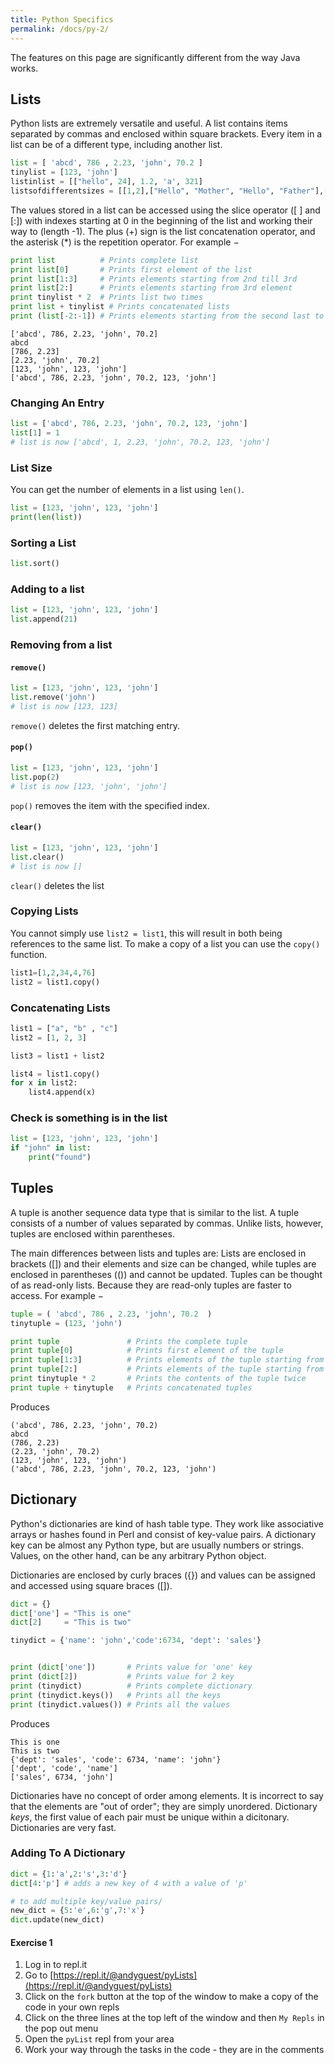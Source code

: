 ```yaml
---
title: Python Specifics
permalink: /docs/py-2/
---
```


The features on this page are significantly different from the way Java works.  

## Lists

Python lists are extremely versatile and useful. A list contains items separated by commas and enclosed within square brackets. Every item in a list can be of a different type, including another list.

```python
list = [ 'abcd', 786 , 2.23, 'john', 70.2 ]
tinylist = [123, 'john']
listinlist = [["hello", 24], 1.2, 'a', 321]
listsofdifferentsizes = [[1,2],["Hello", "Mother", "Hello", "Father"],[1,2,3,4,5,6],[1,[1,2]]]
```

The values stored in a list can be accessed using the slice operator ([ ] and [:]) with indexes starting at 0 in the beginning of the list and working their way to (length -1). The plus (+) sign is the list concatenation operator, and the asterisk (*) is the repetition operator. For example −

```python
print list          # Prints complete list
print list[0]       # Prints first element of the list
print list[1:3]     # Prints elements starting from 2nd till 3rd 
print list[2:]      # Prints elements starting from 3rd element
print tinylist * 2  # Prints list two times
print list + tinylist # Prints concatenated lists
print (list[-2:-1]) # Prints elements starting from the second last to the last, negative indexes
```
```console
['abcd', 786, 2.23, 'john', 70.2]
abcd
[786, 2.23]
[2.23, 'john', 70.2]
[123, 'john', 123, 'john']
['abcd', 786, 2.23, 'john', 70.2, 123, 'john']
```

### Changing An Entry
```python
list = ['abcd', 786, 2.23, 'john', 70.2, 123, 'john']
list[1] = 1
# list is now ['abcd', 1, 2.23, 'john', 70.2, 123, 'john']
```

### List Size
You can get the number of elements in a list using `len()`.  

```python
list = [123, 'john', 123, 'john']
print(len(list))
```

### Sorting a List

```python
list.sort()
```

### Adding to a list
```python
list = [123, 'john', 123, 'john']
list.append(21)
```

### Removing from a list
#### `remove()`
```python
list = [123, 'john', 123, 'john']
list.remove('john')
# list is now [123, 123]
```
`remove()` deletes the first matching entry.  

#### `pop()`
```python
list = [123, 'john', 123, 'john']
list.pop(2)
# list is now [123, 'john', 'john']
```
`pop()` removes the item with the specified index.  

#### `clear()`
```python
list = [123, 'john', 123, 'john']
list.clear()
# list is now []
```
`clear()` deletes the list

### Copying Lists
You cannot simply use `list2 = list1`, this will result in both being references to the same list. To make a copy of a list you can use the `copy()` function.  
```python
list1=[1,2,34,4,76]
list2 = list1.copy()
```

### Concatenating Lists
```python
list1 = ["a", "b" , "c"]
list2 = [1, 2, 3]

list3 = list1 + list2

list4 = list1.copy()
for x in list2:
    list4.append(x)
```


### Check is something is in the list
```python
list = [123, 'john', 123, 'john']
if "john" in list:
    print("found")
```

## Tuples

 A tuple is another sequence data type that is similar to the list. A tuple consists of a number of values separated by commas. Unlike lists, however, tuples are enclosed within parentheses.  

The main differences between lists and tuples are: Lists are enclosed in brackets ([]) and their elements and size can be changed, while tuples are enclosed in parentheses (()) and cannot be updated. Tuples can be thought of as read-only lists. Because they are read-only tuples are faster to access. For example −   

```python
tuple = ( 'abcd', 786 , 2.23, 'john', 70.2  )
tinytuple = (123, 'john')

print tuple               # Prints the complete tuple
print tuple[0]            # Prints first element of the tuple
print tuple[1:3]          # Prints elements of the tuple starting from 2nd till 3rd 
print tuple[2:]           # Prints elements of the tuple starting from 3rd element
print tinytuple * 2       # Prints the contents of the tuple twice
print tuple + tinytuple   # Prints concatenated tuples
```
Produces  
```console
('abcd', 786, 2.23, 'john', 70.2)
abcd
(786, 2.23)
(2.23, 'john', 70.2)
(123, 'john', 123, 'john')
('abcd', 786, 2.23, 'john', 70.2, 123, 'john')
```

## Dictionary
Python's dictionaries are kind of hash table type. They work like associative arrays or hashes found in Perl and consist of key-value pairs. A dictionary key can be almost any Python type, but are usually numbers or strings. Values, on the other hand, can be any arbitrary Python object.  

Dictionaries are enclosed by curly braces ({}) and values can be assigned and accessed using square braces ([]).  

```python
dict = {}
dict['one'] = "This is one"
dict[2]     = "This is two"

tinydict = {'name': 'john','code':6734, 'dept': 'sales'}


print (dict['one'])       # Prints value for 'one' key
print (dict[2])           # Prints value for 2 key
print (tinydict)          # Prints complete dictionary
print (tinydict.keys())   # Prints all the keys
print (tinydict.values()) # Prints all the values
```
Produces
```console
This is one
This is two
{'dept': 'sales', 'code': 6734, 'name': 'john'}
['dept', 'code', 'name']
['sales', 6734, 'john']
```

Dictionaries have no concept of order among elements. It is incorrect to say that the elements are "out of order"; they are simply unordered. Dictionary *keys*, the first value of each pair must be unique within a dicitonary. Dictionaries are very fast.  

### Adding To A Dictionary

```python
dict = {1:'a',2:'s',3:'d'}
dict[4:'p'] # adds a new key of 4 with a value of 'p'

# to add multiple key/value pairs/
new_dict = {5:'e',6:'g',7:'x'}
dict.update(new_dict)
```


#### Exercise 1 

1. Log in to repl.it
2. Go to [https://repl.it/@andyguest/pyLists](https://repl.it/@andyguest/pyLists)
3. Click on the `fork` button at the top of the window to make a copy of the code in your own repls
4. Click on the three lines at the top left of the window and then `My Repls` in the pop out menu
5. Open the `pyList` repl from your area
6. Work your way through the tasks in the code - they are in the comments
